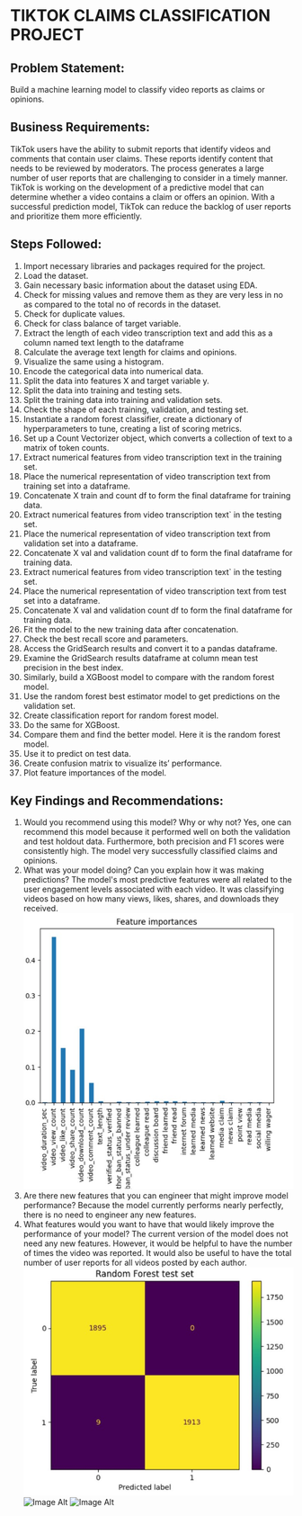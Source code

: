 # TIKTOK CLAIMS CLASSIFICATION PROJECT

## Problem Statement: 
Build a machine learning model to classify video reports as claims or opinions.

## Business Requirements:
TikTok users have the ability to submit reports that identify videos and comments that contain user claims. These reports identify content that needs to be reviewed by moderators. The process generates a large number of user reports that are challenging to consider in a timely manner. 
TikTok is working on the development of a predictive model that can determine whether a video contains a claim or offers an opinion. With a successful prediction model, TikTok can reduce the backlog of user reports and prioritize them more efficiently.

## Steps Followed:
1.	Import necessary libraries and packages required for the project.
2.	Load the dataset.
3.	Gain necessary basic information about the dataset using EDA.
4.	Check for missing values and remove them as they are very less in no as compared to the total no of records in the dataset.
5.	Check for duplicate values.
6.	Check for class balance of target variable.
7.	Extract the length of each video transcription text and add this as a column named text length to the dataframe
8.	Calculate the average text length for claims and opinions. 
9.	Visualize the same using a histogram.
10.	Encode the categorical data into numerical data.
11.	Split the data into features X and target variable y.
12.	Split the data into training and testing sets.
13.	Split the training data into training and validation sets.
14.	Check the shape of each training, validation, and testing set.
15.	Instantiate a random forest classifier, create a dictionary of hyperparameters to tune, creating  a list of scoring metrics.
16.	Set up a Count Vectorizer object, which converts a collection of text to a matrix of token counts.
17.	Extract numerical features from video transcription text in the training set.
18.	Place the numerical representation of video transcription text from training set into a dataframe.
19.	Concatenate X train and count df to form the final dataframe for training data.
20.	Extract numerical features from video transcription text` in the testing set.
21.	Place the numerical representation of video transcription text from validation set into a dataframe.
22.	Concatenate X val and validation count df to form the final dataframe for training data.
23.	Extract numerical features from video transcription text` in the testing set.
24.	Place the numerical representation of video transcription text from test set into a dataframe.
25.	Concatenate X val and validation count df to form the final dataframe for training data.
26.	Fit the model to the new training data after concatenation.
27.	Check the best recall score and parameters.
28.	Access the GridSearch results and convert it to a pandas dataframe.
29.	Examine the GridSearch results dataframe at column mean test precision in the best index.
30.	Similarly, build a XGBoost model to compare with the random forest model.
31.	Use the random forest best estimator model to get predictions on the validation set.
32.	Create classification report for random forest model.
33.	Do the same for XGBoost.
34.	Compare them and find the better model. Here it is the random forest model.
35.	Use it to predict on test data.
36.	Create confusion matrix to visualize its’ performance.
37.	 Plot feature importances of the model.

## Key Findings and Recommendations:
1.	Would you recommend using this model? Why or why not? Yes, one can recommend this model because it performed well on both the validation and test holdout data. Furthermore, both precision and F1 scores were consistently high. The model very successfully classified claims and opinions.
2.	What was your model doing? Can you explain how it was making predictions? The model's most predictive features were all related to the user engagement levels associated with each video. It was classifying videos based on how many views, likes, shares, and downloads they received.
![Image Alt](https://github.com/Sujato-Dutta/Tiktok-Claims-Classification/blob/b94c4740176efb8b929492879a819852ab8ab654/Feature%20Importances.jpg)
3.	Are there new features that you can engineer that might improve model performance? Because the model currently performs nearly perfectly, there is no need to engineer any new features.
4.	What features would you want to have that would likely improve the performance of your model? The current version of the model does not need any new features. However, it would be helpful to have the number of times the video was reported. It would also be useful to have the total number of user reports for all videos posted by each author.
![Image Alt](https://github.com/Sujato-Dutta/Tiktok-Claims-Classification/blob/9fd6e68ae1fc421cc5dd23518b535a91f26773b8/Random%20Forest%20Confusion%20Matrix.jpg)
![Image Alt](image_url)
![Image Alt](image_url)
